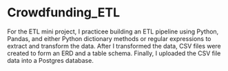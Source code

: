# Crowdfunding_ETL

For the ETL mini project, I practicee building an ETL pipeline using Python, Pandas, and either Python dictionary methods or regular expressions to extract and transform the data. After I transformed the data, CSV files were created to form an ERD and a table schema. Finally, I uploaded the CSV file data into a Postgres database.
